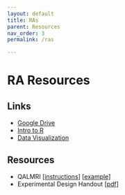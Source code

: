 ```yaml
---
layout: default
title: RAs
parent: Resources
nav_order: 3
permalink: /ras

---
```


# RA Resources

## Links

*   [Google Drive](https://drive.google.com/drive/folders/1PJ4JndbOMVfRj0A2wCl2M4SWh9r6SCuc?usp=sharing)
*   [Intro to R](https://catherinearnett.github.io/docs/R-Tutorial-FA22.html)
*   [Data Visualization](https://catherinearnett.github.io/docs/data_viz_tutorial.html)

## Resources
*   QALMRI [[instructions](https://drive.google.com/file/d/1NvUTKcFv374x5aAMMgUU0I1L_fVVyhlB/view?usp=sharing)] [[example](https://drive.google.com/file/d/1ImoMZRAGLIiOEs7VWzfIBywmcug2MR0a/view?usp=sharing)]
*   Experimental Design Handout [[pdf](https://catherinearnett.github.io/experimental_design)]
<!---*   CV [in progress]-->
<!---*   Writing [in progress]-->
<!---*   Grad School Applications [in progress]-->

